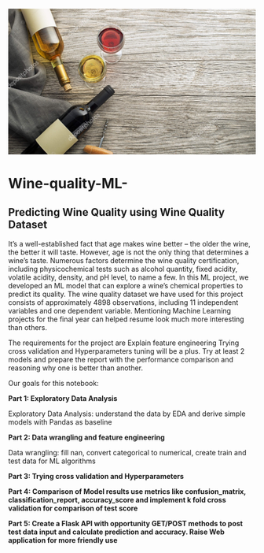 ![wine_background](https://github.com/LevonPython/Wine-quality-ML-/blob/main/deployment/templates/wine_background.jpg)

# Wine-quality-ML-


## Predicting Wine Quality using Wine Quality Dataset

It’s a well-established fact that age makes wine better – the older the wine, the better it will taste. However, age is not the only thing that determines a wine’s taste. Numerous factors determine the wine quality certification, including physicochemical tests such as alcohol quantity, fixed acidity, volatile acidity, density, and pH level, to name a few. In this ML project, we developed an ML model that can explore a wine’s chemical properties to predict its quality. The wine quality dataset we have used for this project consists of approximately 4898 observations, including 11 independent variables and one dependent variable. Mentioning Machine Learning projects for the final year can helped resume look much more interesting than others.

The requirements for the project are
Explain feature engineering Trying cross validation and Hyperparameters tuning will be a plus. Try at least 2 models and prepare the report with the performance comparison and reasoning why one is better than another.

Our goals for this notebook:

<b>Part 1: Exploratory Data Analysis </b>

Exploratory Data Analysis: understand the data by EDA and derive simple models with Pandas as baseline

<b>Part 2: Data wrangling and feature engineering</b>

Data wrangling: fill nan, convert categorical to numerical, create train and test data for ML algorithms

<b>Part 3: Trying cross validation and Hyperparameters</b>

<b>Part 4: Comparison of Model results use metrics like confusion_matrix, classification_report, accuracy_score and implement k fold cross validation for comparison of test score</b>

<b>Part 5: Create a Flask API with opportunity GET/POST methods to post test data input and calculate prediction and accuracy. Raise Web application for more friendly use</b>
